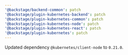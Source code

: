 ```yaml
---
'@backstage/backend-common': patch
'@backstage/plugin-kubernetes-backend': patch
'@backstage/plugin-kubernetes-common': patch
'@backstage/plugin-kubernetes-node': patch
'@backstage/plugin-kubernetes-react': patch
'@backstage/plugin-kubernetes': patch
---
```


Updated dependency `@kubernetes/client-node` to `0.21.0`.
